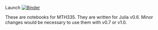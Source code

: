 Launch [![Binder](https://mybinder.org/badge.svg)](https://mybinder.org/v2/gh/csimth335/MTH335/F18)

These are notebooks for MTH335. They are written for Julia v0.6. Minor changes would be necessary to use them with v0.7 or v1.0.


